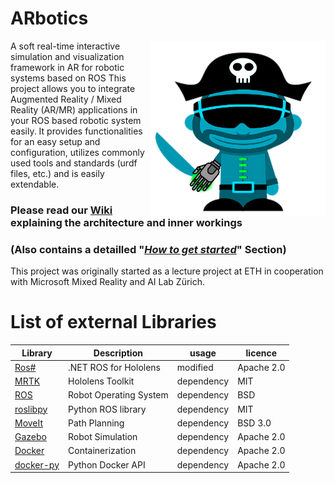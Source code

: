 

# ARbotics
<img align="right" src="https://github.com/EricVoll/ARbotics/blob/master/Docs/Logo.png" alt="Logo" width="280" height="280"/>

A soft real-time interactive simulation and visualization framework in AR for robotic systems based on ROS
This project allows you to integrate Augmented Reality / Mixed Reality (AR/MR) applications in your ROS based robotic system easily. 
It provides functionalities for an easy setup and configuration, utilizes commonly used tools and standards (urdf files, etc.) and is easily extendable.

### Please read our [Wiki](https://github.com/EricVoll/ARbotics/wiki/Project-Architecture-and-Overview) explaining the architecture and inner workings 
### (Also contains a detailled "_[How to get started](https://github.com/EricVoll/ARbotics/wiki/How-to-get-started)_" Section)

This project was originally started as a lecture project at ETH in cooperation with Microsoft Mixed Reality and AI Lab Zürich.

# List of external Libraries
| Library  | Description  | usage  | licence
|---|---|---|---|
| [Ros#](https://github.com/siemens/ros-sharp) | .NET ROS for Hololens | modified | Apache 2.0 | 
| [MRTK](https://github.com/Microsoft/MixedRealityToolkit-Unity) | Hololens Toolkit | dependency | MIT
| [ROS](https://www.ros.org/) | Robot Operating System |dependency | BSD |
| [roslibpy](https://roslibpy.readthedocs.io/en/latest/) | Python ROS library |dependency | MIT |
| [MoveIt](https://moveit.ros.org/) | Path Planning | dependency | BSD 3.0
| [Gazebo](http://gazebosim.org/) | Robot Simulation | dependency | Apache 2.0 | 
| [Docker](https://www.docker.com/) | Containerization | dependency | Apache 2.0 |
| [docker-py](https://docker-py.readthedocs.io/en/stable/index.html) | Python Docker API | dependency | Apache 2.0 |
